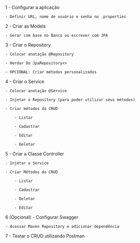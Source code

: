 1 - Configurar a aplicação

	- Definir URL, nome de usuário e senha no .properties

2 - Criar as Models

	- Gerar com base no Banco ou escrever com JPA
 
3 - Criar o Repository
	
	- Colocar anotação @Repository

	- Herdar Do JpaRepository<>

	- OPCIONAL: Criar métodos personalizados
 
4 - Criar o Service
	
	- Colocar anotação @Service

	- Injetar o Repository (para poder utilizar seus métodos)

	- Criar métodos do CRUD

		- Listar

		- Cadastrar

		- Editar

		- Deletar

5 - Criar a Classe Controller

	- Injetar o Service
 
	- Criar Métodos do CRUD
 
		- Listar
  
		- Cadastrar
  
		- Deletar
  
		- Editar
  
6 (Opcional) - Configurar Swagger

	- Acessar Maven Repository e adicionar dependência

7 - Testar o CRUD utilizando Postman
